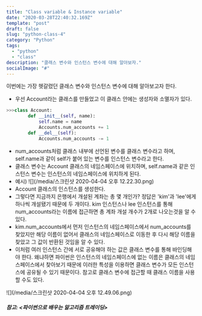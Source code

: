 ```yaml
---
title: "Class variable & Instance variable"
date: "2020-03-28T22:40:32.169Z"
template: "post"
draft: false
slug: "python-class-4"
category: "Python"
tags:
  - "python"
  - "class"
description: "클래스 변수와 인스턴스 변수에 대해 알아보자."
socialImage: "#"
---
```


이번에는 가장 헷갈렸던 클래스 변수와 인스턴스 변수에 대해 알아보고자 한다. 

- 우선 Account라는 클래스를 만들었고 이 클래스 안에는 생성자와 소멸자가 있다. 
```python
>>>class Account:
        def __init__(self, name):
            self.name = name
            Accounts.num_accounts += 1
        def __del__(self):
            Accounts.num_accounts -= 1
```   
- num_accounts처럼 클래스 내부에 선언된 변수를 클래스 변수라고 하며, self.name과 같이 self가 붙어 있는 변수를 인스턴스 변수라고 한다. 
- 클래스 변수는 Account 클래스의 네임스페이스에 위치하며, self.name과 같은 인스턴스 변수는 인스턴스의 네임스페이스에 위치하게 된다. 
- 예시)
![](/media/스크린샷 2020-04-04 오후 12.22.30.png)
- Account 클래스의 인스턴스를 생성한다.
- 그렇다면 지금까지 은행에서 개설된 계좌는 총 몇 개인가? 정답은 'kim'과 'lee'에게 하나씩 개설됐기 때문에 두 개이다. kim 인스턴스나 lee 인스턴스를 통해 num_accounts라는 이름에 접근하면 총 계좌 개설 개수가 2개로 나오는것을 알 수 있다.
-  kim.num_accounts에서 먼저 인스턴스의 네임스페이스에서 num_accounts를 찾았지만 해당 이름이 없어서 클래스의 네임스페이스로 이동한 후 다시 해당 이름을 찾았고 그 값이 반환된 것임을 알 수 있다.
- 이처럼 여러 인스턴스 간에 서로 공유해야 하는 값은 클래스 변수를 통해 바인딩해야 한다. 왜냐하면 파이썬은 인스턴스의 네임스페이스에 없는 이름은 클래스의 네임스페이스에서 찾아보기 때문에 이러한 특성을 이용하면 클래스 변수가 모든 인스턴스에 공유될 수 있기 때문이다. 참고로 클래스 변수에 접근할 때 클래스 이름을 사용할 수도 있다. 

![](/media/스크린샷 2020-04-04 오후 12.49.06.png)

##### 참고: <파이썬으로 배우는 알고리즘 트레이딩>